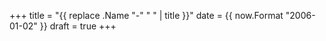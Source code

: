+++
title = "{{ replace .Name "-" " " | title }}"
date = {{ now.Format "2006-01-02" }}
draft = true
+++
